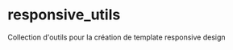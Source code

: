 responsive_utils
================

Collection d'outils pour la création de template responsive design